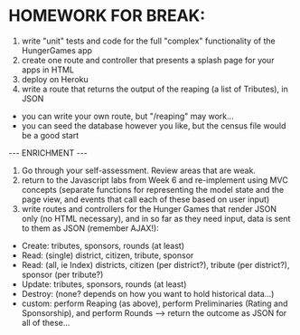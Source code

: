 # HOMEWORK FOR BREAK:

1. write "unit" tests and code for the full "complex" functionality of the HungerGames app
2. create one route and controller that presents a splash page for your apps in HTML
3. deploy on Heroku
4. write a route that returns the output of the reaping (a list of Tributes), in JSON
  * you can write your own route, but "/reaping" may work…
  * you can seed the database however you like, but the census file would be a good start

--- ENRICHMENT ---

1. Go through your self-assessment. Review areas that are weak.
2. return to the Javascript labs from Week 6 and re-implement using MVC concepts (separate functions for representing the model state and the page view, and events that call each of these based on user input)
3. write routes and controllers for the Hunger Games that render JSON only (no HTML necessary), and in so far as they need input, data is sent to them as JSON (remember AJAX!):
  * Create: tributes, sponsors, rounds (at least)
  * Read: (single) district, citizen, tribute, sponsor
  * Read: (all, ie Index) districts, citizen (per district?), tribute (per district?), sponsor (per tribute?)
  * Update: tributes, sponsors, rounds (at least)
  * Destroy: (none? depends on how you want to hold historical data…)
  * custom: perform Reaping (as above), perform Preliminaries (Rating and Sponsorship), and perform Rounds
    --> return the outcome as JSON for all of these...